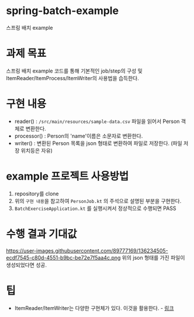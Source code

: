 # spring-batch-example
스프링 배치 example

# 과제 목표
스프링 배치 example 코드를 통해 기본적인 job/step의 구성 및 ItemReader/ItemProcess/ItemWriter의 사용법을 습득한다.

# 구현 내용
- reader() : `/src/main/resources/sample-data.csv` 파일을 읽어서 Person 객체로 변환한다.
- processor() : Person의 'name'이름은 소문자로 변환한다.
- writer() : 변환된 Person 목록을 json 형태로 변환하여 파일로 저장한다. (파일 저장 위치등은 자유)

# example 프로젝트 사용방법
1) repository를 clone
2) 위의 `구현 내용`을 참고하여 `PersonJob.kt` 의 주석으로 설명된 부분을 구현한다.
3) `BatchExerciseApplication.kt` 를 실행시켜서 정상적으로 수행되면 PASS

# 수행 결과 기대값
https://user-images.githubusercontent.com/89777169/136234505-ecdf7545-c80d-4551-b9bc-be72e7f5aa4c.png
위의 json 형태를 가진 파일이 생성되었다면 성공.

# 팁
- ItemReader/ItemWriter는 다양한 구현체가 있다. 이것을 활용한다. - [링크](https://docs.spring.io/spring-batch/docs/current/reference/html/readersAndWriters.html)
